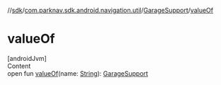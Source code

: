 //[sdk](../../../index.md)/[com.parknav.sdk.android.navigation.util](../index.md)/[GarageSupport](index.md)/[valueOf](value-of.md)



# valueOf  
[androidJvm]  
Content  
open fun [valueOf](value-of.md)(name: [String](https://developer.android.com/reference/kotlin/java/lang/String.html)): [GarageSupport](index.md)  



